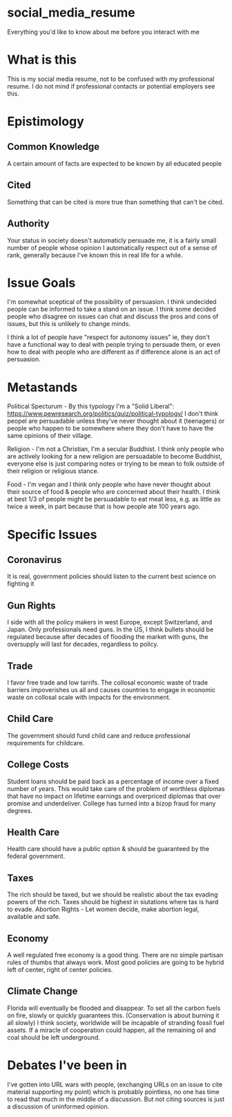 # social_media_resume
Everything you'd like to know about me before you interact with me

# What is this
This is my social media resume, not to be confused with my professional resume. I do not mind if professional contacts or potential employers see this.

# Epistimology
## Common Knowledge
A certain amount of facts are expected to be known by all educated people

## Cited
Something that can be cited is more true than something that can't be cited.

## Authority
Your status in society doesn't automaticly persuade me, it is a fairly small number of people whose opinion I automatically respect out of a sense of rank, generally because I've known this in real life for a while.

# Issue Goals
I'm somewhat sceptical of the possibility of persuasion. I think undecided people can be informed to take a stand on an issue. I think some decided people who disagree on issues can chat and discuss the pros and cons of issues, but this is unlikely to change minds.

I think a lot of people have "respect for autonomy issues" ie, they don't have a functional way to deal with people trying to persuade them, or even how to deal with people who are different as if difference alone is an act of persuasion.

# Metastands
Political Specturum - By this typology I'm a "Solid Liberal": https://www.pewresearch.org/politics/quiz/political-typology/ I don't think peopel are persuadable unless they've never thought about it (teenagers) or people who happen to be somewhere where they don't have to have the same opinions of their village.

Religion - I'm not a Christian, I'm a secular Buddhist. I think only people who are actively looking for a new religion are persuadable to become Buddhist, everyone else is just comparing notes or trying to be mean to folk outside of their religion or religious stance.

Food - I'm vegan and I think only people who have never thought about their source of food & people who are concerned about their health. I think at best 1/3 of people might be persuadable to eat meat less, e.g. as little as twice a week, in part because that is how people ate 100 years ago.

# Specific Issues
## Coronavirus
It is real, government policies should listen to the current best science on fighting it

## Gun Rights
I side with all the policy makers in west Europe, except Switzerland, and Japan. Only professionals need guns. In the US, I think bullets should be regulated because after decades of flooding the market with guns, the oversupply will last for decades, regardless to policy.

## Trade
I favor free trade and low tarrifs. The collosal economic waste of trade barriers impoverishes us all and causes countries to engage in economic waste on collosal scale with impacts for the environment.

## Child Care
The government should fund child care and reduce professional requirements for childcare. 

## College Costs
Student loans should be paid back as a percentage of income over a fixed number of years. This would take care of the problem of worthless diplomas that have no impact on lifetime earnings and overpriced diplomas that over promise and underdeliver. College has turned into a bizop fraud for many degrees.

## Health Care
Health care should have a public option & should be guaranteed by the federal government.

## Taxes
The rich should be taxed, but we should be realistic about the tax evading powers of the rich. Taxes should be highest in siutations where tax is hard to evade. 
Abortion Rights - Let women decide, make abortion legal, available and safe.

## Economy
A well regulated free economy is a good thing. There are no simple partisan rules of thumbs that always work. Most good policies are going to be hybrid left of center, right of center policies.

## Climate Change
Florida will eventually be flooded and disappear. To set all the carbon fuels on fire, slowly or quickly guarantees this. (Conservation is about burning it all slowly) I think society, worldwide will be incapable of stranding fossil fuel assets. If a miracle of cooperation could happen, all the remaining oil and coal should be left underground.

# Debates I've been in
I've gotten into URL wars with people, (exchanging URLs on an issue to cite material supporting my point) which is probably pointless, no one has time to read that much in the middle of a discussion. But not citing sources is just a discussion of uninformed opinion.
